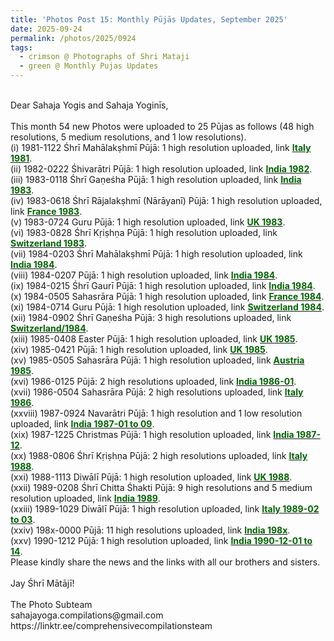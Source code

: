 ```yaml
---
title: 'Photos Post 15: Monthly Pūjās Updates, September 2025'
date: 2025-09-24
permalink: /photos/2025/0924
tags:
  - crimson @ Photographs of Shri Mataji
  - green @ Monthly Pujas Updates
---
```


<p>
<br>
Dear Sahaja Yogis and Sahaja Yoginīs,<br>
<br>
This month 54 new Photos were uploaded to 25 Pūjas as follows (48 high resolutions, 5 medium resolutions, and 1 low resolutions).<br>
(i) 1981-1122 Śhrī Mahālakṣhmī Pūjā: 1 high resolution uploaded, link <a href="https://eternalmoments.smugmug.com/Countries/Italy/1981"> <font color="DarkGreen"><b>Italy 1981</b></font></a>.<br>
(ii) 1982-0222 Śhivarātri Pūjā: 1 high resolution uploaded, link <a href="https://eternalmoments.smugmug.com/Countries/India/1982"> <font color="DarkGreen"><b>India 1982</b></font></a>.<br>
(iii) 1983-0118 Śhrī Gaṇeśha Pūjā: 1 high resolution uploaded, link <a href="https://eternalmoments.smugmug.com/Countries/India/1983"> <font color="DarkGreen"><b>India 1983</b></font></a>.<br>
(iv) 1983-0618 Śhrī Rājalakṣhmī (Nārāyanī) Pūjā: 1 high resolution uploaded, link <a href="https://eternalmoments.smugmug.com/Countries/France/1983"> <font color="DarkGreen"><b>France 1983</b></font></a>.<br>
(v) 1983-0724 Guru Pūjā: 1 high resolution uploaded, link <a href="https://eternalmoments.smugmug.com/Countries/UK/1983"> <font color="DarkGreen"><b>UK 1983</b></font></a>.<br>
(vi) 1983-0828 Śhrī Kṛiṣhṇa Pūjā: 1 high resolution uploaded, link <a href="https://eternalmoments.smugmug.com/Countries/Switzerland/1983"> <font color="DarkGreen"><b>Switzerland 1983</b></font></a>.<br>
(vii) 1984-0203 Śhrī Mahālakṣhmī Pūjā: 1 high resolution uploaded, link <a href="https://eternalmoments.smugmug.com/Countries/1984"> <font color="DarkGreen"><b>India 1984</b></font></a>.<br>
(viii) 1984-0207 Pūjā: 1 high resolution uploaded, link <a href="https://eternalmoments.smugmug.com/Countries/1984"> <font color="DarkGreen"><b>India 1984</b></font></a>.<br>
(ix) 1984-0215 Śhrī Gaurī Pūjā: 1 high resolution uploaded, link <a href="https://eternalmoments.smugmug.com/Countries/India/1984"> <font color="DarkGreen"><b>India 1984</b></font></a>.<br>
(x) 1984-0505 Sahasrāra Pūjā: 1 high resolution uploaded, link <a href="https://eternalmoments.smugmug.com/Countries/France/1984"> <font color="DarkGreen"><b>France 1984</b></font></a>.<br>
(xi) 1984-0714 Guru Pūjā: 1 high resolution uploaded, link <a href="https://eternalmoments.smugmug.com/Countries/Switzerland/1984"> <font color="DarkGreen"><b>Switzerland 1984</b></font></a>.<br>
(xii) 1984-0902 Śhrī Gaṇeśha Pūjā: 3 high resolutions uploaded, link <a href="https://eternalmoments.smugmug.com/Countries/Switzerland/1984"> <font color="DarkGreen"><b>Switzerland/1984</b></font></a>.<br>
(xiii) 1985-0408 Easter Pūjā: 1 high resolution uploaded, link <a href="https://eternalmoments.smugmug.com/Countries/UK/1985"> <font color="DarkGreen"><b>UK 1985</b></font></a>.<br>
(xiv) 1985-0421 Pūjā: 1 high resolution uploaded, link <a href="https://eternalmoments.smugmug.com/Countries/UK/1985"> <font color="DarkGreen"><b>UK 1985</b></font></a>.<br>
(xv) 1985-0505 Sahasrāra Pūjā: 1 high resolution uploaded, link <a href="https://eternalmoments.smugmug.com/Countries/Austra/1985"> <font color="DarkGreen"><b>Austria 1985</b></font></a>.<br>
(xvi) 1986-0125 Pūjā: 2 high resolutions uploaded, link <a href="https://eternalmoments.smugmug.com/Countries/India/1986-01"> <font color="DarkGreen"><b>India 1986-01</b></font></a>.<br>
(xvii) 1986-0504 Sahasrāra Pūjā: 2 high resolutions uploaded, link <a href="https://eternalmoments.smugmug.com/Countries/Italy/1986"> <font color="DarkGreen"><b>Italy 1986</b></font></a>.<br>
(xxviii) 1987-0924 Navarātri Pūjā: 1 high resolution and 1 low resolution uploaded, link <a href="https://eternalmoments.smugmug.com/Countries/India/1987-01-to-09"> <font color="DarkGreen"><b>India 1987-01 to 09</b></font></a>.<br>
(xix) 1987-1225 Christmas Pūjā: 1 high resolution uploaded, link <a href="https://eternalmoments.smugmug.com/Countries/India/1987-12"> <font color="DarkGreen"><b>India 1987-12</b></font></a>.<br>
(xx) 1988-0806 Śhrī Kṛiṣhṇa Pūjā: 2 high resolutions uploaded, link <a href="https://eternalmoments.smugmug.com/Countries/Italy/1988"> <font color="DarkGreen"><b>Italy 1988</b></font></a>.<br>
(xxi) 1988-1113 Diwālī Pūjā: 1 high resolution uploaded, link <a href="https://eternalmoments.smugmug.com/Countries/UK/1988"> <font color="DarkGreen"><b>UK 1988</b></font></a>.<br>
(xxii) 1989-0208 Śhrī Chitta Śhakti Pūjā: 9 high resolutions and 5 medium resolution uploaded, link <a href="https://eternalmoments.smugmug.com/Countries/India/1989"> <font color="DarkGreen"><b>India 1989</b></font></a>.<br>
(xxiii) 1989-1029 Diwālī Pūjā: 1 high resolution uploaded, link <a href="https://eternalmoments.smugmug.com/Countries/Italy/1989-02-to-03"> <font color="DarkGreen"><b>Italy 1989-02 to 03</b></font></a>.<br>
(xxiv) 198x-0000 Pūjā: 11 high resolutions uploaded, link <a href="https://eternalmoments.smugmug.com/Countries/India/198x"> <font color="DarkGreen"><b>India 198x</b></font></a>.<br>
(xxv) 1990-1212 Pūjā: 1 high resolution uploaded, link <a href="https://eternalmoments.smugmug.com/Countries/India/1990-12-01-to-14"> <font color="DarkGreen"><b>India 1990-12-01 to 14</b></font></a>.<br>
Please kindly share the news and the links with all our brothers and sisters.<br>
<br>
Jay Śhrī Mātājī!<br>
<br>
The Photo Subteam<br>
sahajayoga.compilations@gmail.com<br>
https://linktr.ee/comprehensivecompilationsteam<br>
</p>